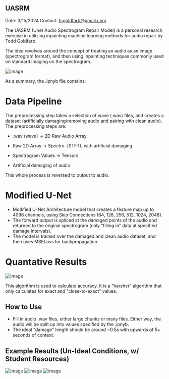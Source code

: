 ## UASRM

Date: 3/15/2024
Contact: tcgoldfarb@gmail.com

The UASRM (Unet Audio Spectrogram Repair Model) is a personal research exercise in utilizing inpainting machine learning
methods for audio repair by Todd Goldfarb.

The idea revolves around the concept of treating an audio as an image (spectrogram format), and then using inpainting techniques
commonly used on standard imaging on the spectrogram.

![image](https://github.com/Todd-C-Goldfarb/UASRM/assets/132838573/ff60a346-6170-488b-a6d5-de2a5bc18345)

As a summary, the .ipnyb file contains:

# Data Pipeline
The preprocessing step takes a selection of wave (.wav) files, and creates a dataset (artificially damaging/removing audio and pairing with clean audio).
The preprocessing steps are:
- .wav (wave) -> 2D Raw Audio Array

- Raw 2D Array -> Spectro. (STFT), with artificial damaging.

- Spectrogram Values -> Tensors

- Artificial damaging of audio

This whole process is reversed to output to audio.

# Modified U-Net
- Modified U-Net Architecture model that creates a feature map up to 4096 channels, using Skip Connections (64, 128, 256, 512, 1024, 2048).
- The forward output is spliced at the damaged points of the audio and returned to the original spectrogram (only “filling in” data at specified damage intervals).
- The model is trained over the damaged and clean audio dataset, and then uses MSELoss for backpropagation.

# Quantative Results
![image](https://github.com/Todd-C-Goldfarb/UASRM/assets/132838573/404e49dc-2e58-4a43-bc87-7edbf7049110)

This algorithm is used to calculate accuracy.
It is a "harsher" algorithm that only calculates for exact and "close-to-exact" values.

## How to Use
- Fill in audio .wav files, either large chunks or many files. Either way, the audio will be split up into values specified by the .ipnyb.
- The ideal "damage" length should be around ~0.5s with upwards of 5+ seconds of context.

## Example Results (Un-Ideal Conditions, w/ Student Resources)
![image](https://github.com/Todd-C-Goldfarb/UASRM/assets/132838573/2de56532-f192-4520-97c2-de685b5a8cef)
![image](https://github.com/Todd-C-Goldfarb/UASRM/assets/132838573/7ac4babf-cfbb-478b-b034-b5167f606108)
![image](https://github.com/Todd-C-Goldfarb/UASRM/assets/132838573/378a52b2-185d-4bb8-b6a3-ce4cd786d246)

  
